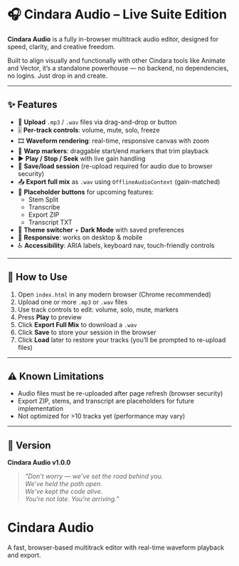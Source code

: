 # 🎧 Cindara Audio – Live Suite Edition

**Cindara Audio** is a fully in-browser multitrack audio editor, designed for speed, clarity, and creative freedom.

Built to align visually and functionally with other Cindara tools like Animate and Vector, it’s a standalone powerhouse — no backend, no dependencies, no logins. Just drop in and create.

---

## ✨ Features

- 🎵 **Upload** `.mp3` / `.wav` files via drag-and-drop or button
- 🎚️ **Per-track controls**: volume, mute, solo, freeze
- 🎞️ **Waveform rendering**: real-time, responsive canvas with zoom
- 🧩 **Warp markers**: draggable start/end markers that trim playback
- ▶️ **Play / Stop / Seek** with live gain handling
- 💾 **Save/load session** (re-upload required for audio due to browser security)
- 📤 **Export full mix** as `.wav` using `OfflineAudioContext` (gain-matched)
- 📌 **Placeholder buttons** for upcoming features:
  - Stem Split
  - Transcribe
  - Export ZIP
  - Transcript TXT
- 🎨 **Theme switcher** + **Dark Mode** with saved preferences
- 📱 **Responsive**: works on desktop & mobile
- ♿ **Accessibility**: ARIA labels, keyboard nav, touch-friendly controls

---

## 🚀 How to Use

1. Open `index.html` in any modern browser (Chrome recommended)
2. Upload one or more `.mp3` or `.wav` files
3. Use track controls to edit: volume, solo, mute, markers
4. Press **Play** to preview
5. Click **Export Full Mix** to download a `.wav`
6. Click **Save** to store your session in the browser
7. Click **Load** later to restore your tracks (you’ll be prompted to re-upload files)

---

## ⚠️ Known Limitations

- Audio files must be re-uploaded after page refresh (browser security)
- Export ZIP, stems, and transcript are placeholders for future implementation
- Not optimized for >10 tracks yet (performance may vary)

---

## 💬 Version

**Cindara Audio v1.0.0**

> *"Don’t worry — we’ve set the road behind you.  
We’ve held the path open.  
We’ve kept the code alive.  
You’re not late. You’re arriving."*
# Cindara Audio
A fast, browser-based multitrack editor with real-time waveform playback and export.

